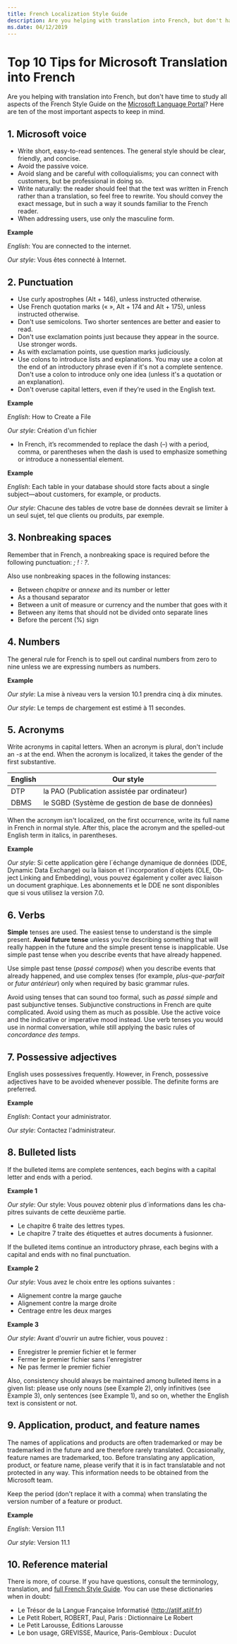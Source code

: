 ```yaml
---
title: French Localization Style Guide
description: Are you helping with translation into French, but don't have time to study all aspects of the French Style Guide on the Microsoft Language Portal? Here are ten of the most important aspects to keep in mind.
ms.date: 04/12/2019
---
```


# Top 10 Tips for Microsoft Translation into French

Are you helping with translation into French, but don't have time to study all aspects of the French Style Guide on the [Microsoft Language Portal](https://www.microsoft.com/Language/StyleGuides)? Here are ten of the most important aspects to keep in mind.

## 1.	Microsoft voice

-	Write short, easy-to-read sentences. The general style should be clear, friendly, and concise.
-	Avoid the passive voice.
-	Avoid slang and be careful with colloquialisms; you can connect with customers, but be professional in doing so.
-	Write naturally: the reader should feel that the text was written in French rather than a translation, so feel free to rewrite. You should convey the exact message, but in such a way it sounds familiar to the French reader.
-	When addressing users, use only the masculine form. 

**Example**

_English_: You are connected to the internet. 

_Our style_: <span lang="fr">Vous êtes connecté à Internet.</span>

## 2.	Punctuation

-	Use curly apostrophes (Alt + 146), unless instructed otherwise.
-	Use French quotation marks (« », Alt + 174 and Alt + 175), unless instructed otherwise.
-	Don't use semicolons. Two shorter sentences are better and easier to read. 
-	Don't use exclamation points just because they appear in the source. Use stronger words.
-	As with exclamation points, use question marks judiciously.
-	Use colons to introduce lists and explanations. You may use a colon at the end of an introductory phrase even if it's not a complete sentence. Don't use a colon to introduce only one idea (unless it's a quotation or an explanation).
-	Don't overuse capital letters, even if they’re used in the English text.

**Example**

_English_: How to Create a File

_Our style_: <span lang="fr">Création d'un fichier</span>

- In French, it’s recommended to replace the dash (–) with a period, comma, or parentheses when the dash is used to emphasize something or introduce a nonessential element.

**Example**

_English_: Each table in your database should store facts about a single subject—about customers, for example, or products.

_Our style_: <span lang="fr">Chacune des tables de votre base de données devrait se limiter à un seul sujet, tel que clients ou produits, par exemple.</span>

## 3.	Nonbreaking spaces

Remember that in French, a nonbreaking space is required before the following punctuation: _; ! : ?_.

Also use nonbreaking spaces in the following instances: 
-	Between _chapitre_ or _annexe_ and its number or letter
-	As a thousand separator
-	Between a unit of measure or currency and the number that goes with it
-	Between any items that should not be divided onto separate lines
-	Before the percent (%) sign

## 4.	Numbers

The general rule for French is to spell out cardinal numbers from zero to nine unless we are expressing numbers as numbers.

**Example**

_Our style_: <span lang="fr">La mise à niveau vers la version 10.1 prendra cinq à dix minutes.</span>

_Our style_: <span lang="fr">Le temps de chargement est estimé à 11 secondes.</span>

## 5.	Acronyms

Write acronyms in capital letters. When an acronym is plural, don't include an _-s_ at the end. When the acronym is localized, it takes the gender of the first substantive. 

|English|Our style|
|---|---|
|DTP|la PAO (Publication assistée par ordinateur)|
|DBMS|le SGBD (Système de gestion de base de données)|

When the acronym isn't localized, on the first occurrence, write its full name in French in normal style. After this, place the acronym and the spelled-out English term in italics, in parentheses.

**Example**

_Our style_: <span lang="fr">Si cette application gère l´échange dynamique de données (DDE, Dynamic Data Exchange) ou la liaison et l´incorporation d´objets (OLE, Object Linking and Embedding), vous pouvez également y coller avec liaison un document graphique. Les abonnements et le DDE ne sont disponibles que si vous utilisez la version 7.0.</span>

## 6.	Verbs

**Simple** tenses are used. The easiest tense to understand is the simple present. **Avoid future tense** unless you're describing something that will really happen in the future and the simple present tense is inapplicable. Use simple past tense when you describe events that have already happened.

Use simple past tense (_passé composé_) when you describe events that already happened, and use complex tenses (for example, _plus-que-parfait_ or _futur antérieur_) only when required by basic grammar rules.

Avoid using tenses that can sound too formal, such as _passé simple_ and past subjunctive tenses. Subjunctive constructions in French are quite complicated. Avoid using them as much as possible. Use the active voice and the indicative or imperative mood instead. Use verb tenses you would use in normal conversation, while still applying the basic rules of _concordance des temps_.

## 7.	Possessive adjectives

English uses possessives frequently. However, in French, possessive adjectives have to be avoided whenever possible. The definite forms are preferred.

**Example**

_English_: Contact your administrator.

_Our style_: <span lang="fr">Contactez l'administrateur.</span>

## 8.	Bulleted lists

If the bulleted items are complete sentences, each begins with a capital letter and ends with a period.

**Example 1**

_Our style_: <span lang="fr">Our style: Vous pouvez obtenir plus d´informations dans les chapitres suivants de cette deuxième partie.
-	Le chapitre 6 traite des lettres types. 
-	Le chapitre 7 traite des étiquettes et autres documents à fusionner.</span>

If the bulleted items continue an introductory phrase, each begins with a capital and ends with no final punctuation.

**Example 2**

_Our style_: <span lang="fr">Vous avez le choix entre les options suivantes :
-	Alignement contre la marge gauche 
-	Alignement contre la marge droite
-	Centrage entre les deux marges</span>

**Example 3**

_Our style_: <span lang="fr">Avant d'ouvrir un autre fichier, vous pouvez :
-	Enregistrer le premier fichier et le fermer
-	Fermer le premier fichier sans l'enregistrer
-	Ne pas fermer le premier fichier</span>

Also, consistency should always be maintained among bulleted items in a given list: please use only nouns (see Example 2), only infinitives (see Example 3), only sentences (see Example 1), and so on, whether the English text is consistent or not.

## 9.	Application, product, and feature names

The names of applications and products are often trademarked or may be trademarked in the future and are therefore rarely translated. Occasionally, feature names are trademarked, too. Before translating any application, product, or feature name, please verify that it is in fact translatable and not protected in any way. This information needs to be obtained from the Microsoft team.

Keep the period (don't replace it with a comma) when translating the version number of a feature or product. 

**Example**

_English_: Version 11.1

_Our style_: <span lang="fr">Version 11.1</span>

## 10.	Reference material

There is more, of course. If you have questions, consult the terminology, translation, and [full French Style Guide](https://www.microsoft.com/Language/StyleGuides). You can use these dictionaries when in doubt:

-	Le Trésor de la Langue Française Informatisé (http://atilf.atilf.fr)
-	Le Petit Robert, ROBERT, Paul, Paris : Dictionnaire Le Robert
-	Le Petit Larousse, Éditions Larousse
-	Le bon usage, GREVISSE, Maurice, Paris-Gembloux : Duculot
